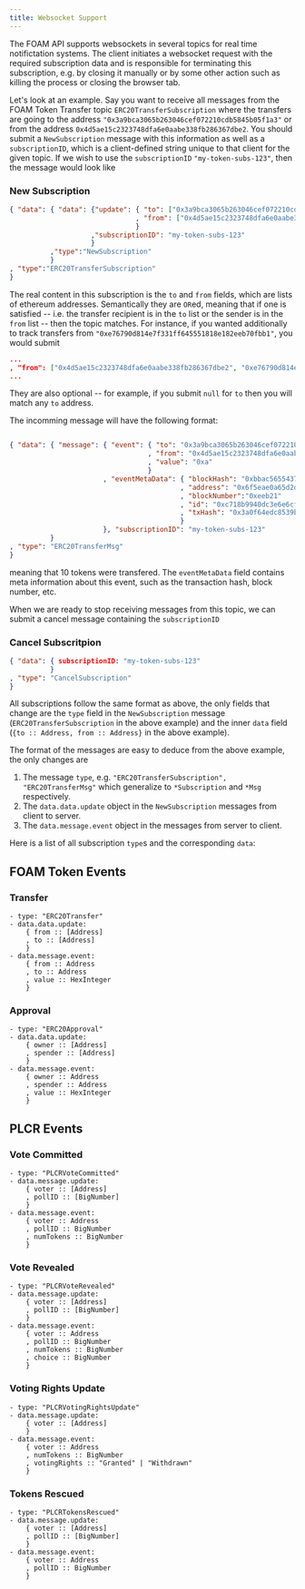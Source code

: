 ```yaml
---
title: Websocket Support
---
```


The FOAM API supports websockets in several topics for real time notifictation systems. The client 
initiates a websocket request with the required subscription data and is responsible for terminating this subscription,
e.g. by closing it manually or by some other action such as killing the process or closing the browser tab.

Let's look at an example. Say you want to receive all messages from the FOAM Token Transfer topic `ERC20TransferSubscription` where 
the transfers are going to the address `"0x3a9bca3065b263046cef072210cdb5845b05f1a3"` or from the address `0x4d5ae15c2323748dfa6e0aabe338fb286367dbe2`. 
You should submit a `NewSubscription` message with this information  as well as a `subscriptionID`, which is a client-defined string 
unique to that client for the given topic. If we wish to use the `subscriptionID` `"my-token-subs-123"`, then the message would look like

### New Subscription
```json
{ "data": { "data": {"update": { "to": ["0x3a9bca3065b263046cef072210cdb5845b05f1a3"]
                               , "from": ["0x4d5ae15c2323748dfa6e0aabe338fb286367dbe2"] 
                               }
                    ,"subscriptionID": "my-token-subs-123"
                    }
          ,"type":"NewSubscription"
          }
, "type":"ERC20TransferSubscription"
}	

```

The real content in this subscription is the `to` and `from` fields, which are lists of ethereum addresses. Semantically they are `OR`ed, meaning that if
one is satisfied -- i.e. the transfer recipient is in the `to` list or the sender is in the `from` list -- then the topic matches. For instance,
if you wanted additionally to track transfers from `"0xe76790d814e7f331ff645551818e182eeb70fbb1"`, you would submit 
```json
...
, "from": ["0x4d5ae15c2323748dfa6e0aabe338fb286367dbe2", "0xe76790d814e7f331ff645551818e182eeb70fbb1"] 
...
```
They are  also optional -- for example, if you submit `null` for `to` then you will match any `to` address. 

The incomming message will have the following format:

```json

{ "data": { "message": { "event": { "to": "0x3a9bca3065b263046cef072210cdb5845b05f1a3"
                                  , "from": "0x4d5ae15c2323748dfa6e0aabe338fb286367dbe2"
                                  , "value": "0xa"
                                  }
                       , "eventMetaData": { "blockHash": "0xbbac565543750aeab5dfc14a5dddef3226a4e10f5e3ddc584caf7d34145426c3"
                                          , "address": "0x6f5eae0a65d2da608f4ff5d9676fe61fd139216b"
                                          , "blockNumber":"0xeeb21"
                                          , "id": "0xc718b9940dc3e6e6cfae48be211e0faf008e5bb5bba8f9beb5d72968573921e5"
                                          , "txHash": "0x3a0f64edc8539bd0bf590d06f5ccd46d58991a9bd1ecd974e2b47813a190056f"
                                          }
                       }, "subscriptionID": "my-token-subs-123"
          }
, "type": "ERC20TransferMsg"
}	
```

meaning that 10 tokens were transfered. The `eventMetaData` field contains meta information about this event, such as the transaction hash, block number, etc.

When we are ready to stop receiving messages from this topic, we can submit a cancel message containing the `subscriptionID`

### Cancel Subscritpion
```json
{ "data": { subscriptionID: "my-token-subs-123"
          }
, "type": "CancelSubscription"
}

```

All subscriptions follow the same format as above, the only fields that change are the `type` field in the `NewSubscription` message 
(`ERC20TransferSubscription` in the above example) and the inner `data` field (`{to :: Address, from :: Address}` in the above example).

The format of the messages are easy to deduce from the above example, the only changes are 
 1. The message `type`, e.g. `"ERC20TransferSubscription", "ERC20TransferMsg"` which generalize to `*Subscription` and `*Msg` respectively.
 2. The `data.data.update` object in the `NewSubscription` messages from client to server.
 3. The `data.message.event` object in the messages from server to client.
 
Here is a list of all subscription `type`s and the corresponding `data`:

## FOAM Token Events

### Transfer
```
- type: "ERC20Transfer"
- data.data.update:
    { from :: [Address]
    , to :: [Address]
    }
- data.message.event: 
    { from :: Address
    , to :: Address
    , value :: HexInteger
    }

```

### Approval
```
- type: "ERC20Approval"
- data.data.update:
    { owner :: [Address]
    , spender :: [Address]
    }
- data.message.event: 
    { owner :: Address
    , spender :: Address
    , value :: HexInteger
    }

```

## PLCR Events

### Vote Committed
```
- type: "PLCRVoteCommitted"
- data.message.update:
    { voter :: [Address]
    , pollID :: [BigNumber]
    }
- data.message.event:
    { voter :: Address
    , pollID :: BigNumber
    , numTokens :: BigNumber
    }
```

### Vote Revealed
```
- type: "PLCRVoteRevealed"
- data.message.update:
    { voter :: [Address]
    , pollID :: [BigNumber]
    }
- data.message.event:
    { voter :: Address
    , pollID :: BigNumber
    , numTokens :: BigNumber
    , choice :: BigNumber
    }
```

### Voting Rights Update
```
- type: "PLCRVotingRightsUpdate"
- data.message.update:
    { voter :: [Address]
    }
- data.message.event:
    { voter :: Address
    , numTokens :: BigNumber
    , votingRights :: "Granted" | "Withdrawn"
    }
```

### Tokens Rescued
```
- type: "PLCRTokensRescued"
- data.message.update:
    { voter :: [Address]
    , pollID :: [BigNumber]
    }
- data.message.event:
    { voter :: Address
    , pollID :: BigNumber
    }
```
